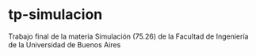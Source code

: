 # tp-simulacion
Trabajo final de la materia Simulación (75.26) de la Facultad de Ingeniería de la Universidad de Buenos Aires
